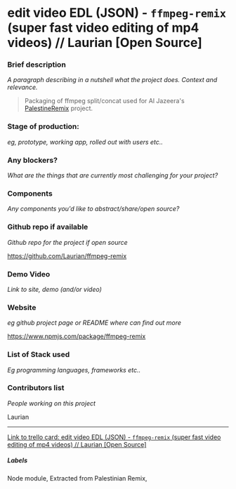 # edit video EDL (JSON) - `ffmpeg-remix` (super fast video editing of mp4 videos) // Laurian [Open Source]

### Brief description 
*A paragraph describing in a nutshell what the project does. Context and relevance.*

> Packaging of ffmpeg split/concat used for Al Jazeera's [PalestineRemix](https://trello.com/c/Hb6rdngh/44-palestinian-remix) project.

### Stage of production: 
*eg, prototype, working app, rolled out with users etc..*

### Any blockers? 
*What are the things that are currently most challenging for your project?*

### Components 
*Any components you'd like to abstract/share/open source?*

### Github repo if available
*Github repo for the project if open source*

https://github.com/Laurian/ffmpeg-remix

### Demo Video 
*Link to site, demo (and/or video)*

### Website 
*eg github project page or README where can find out more*

https://www.npmjs.com/package/ffmpeg-remix 

### List of Stack used 
*Eg programming languages, frameworks etc..*

### Contributors list 
*People working on this project*

Laurian 


---

[Link to trello card: edit video EDL (JSON) - `ffmpeg-remix` (super fast video editing of mp4 videos) // Laurian [Open Source]](https://trello.com/c/h60eN5q4)

##### Labels

Node module, Extracted from Palestinian Remix, 